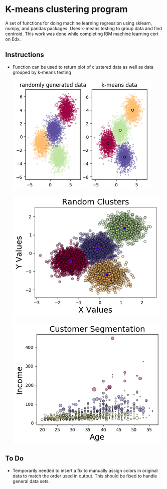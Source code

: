 # K-means clustering program	
A set of functions for doing machine learning regression using sklearn, numpy,
and pandas packages. Uses k-means testing to group data and find centroid. This
work was done while completing IBM machine learning cert on Edx.

## Instructions
* Function can be used to return plot of clustered data as well as data grouped
  by k-means testing
  
  ![](kMeansClust.png)
  
  ![](Random_Clusters_x_values_vs_y_values.png)
  
  ![](Customer_Segmentation_Age_vs_Income.png)

## To Do
* Temporarily needed to insert a fix to manually assign colors in original data
  to match the order used in output. This should be fixed to handle general 
  data sets.
